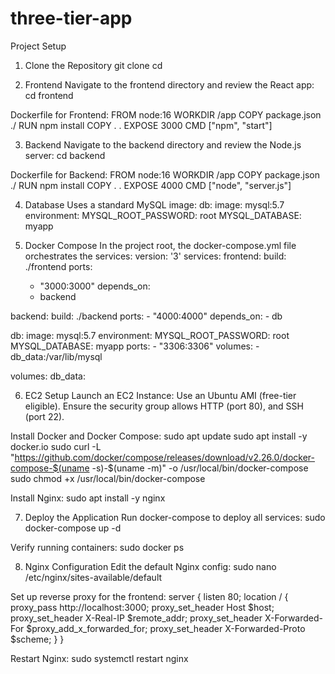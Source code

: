 # three-tier-app
Project Setup

1. Clone the Repository
git clone <repository-url>
cd <repository-folder>

2. Frontend
Navigate to the frontend directory and review the React app:
cd frontend

Dockerfile for Frontend:
FROM node:16
WORKDIR /app
COPY package.json ./
RUN npm install
COPY . .
EXPOSE 3000
CMD ["npm", "start"]

3. Backend
Navigate to the backend directory and review the Node.js server:
cd backend

Dockerfile for Backend:
FROM node:16
WORKDIR /app
COPY package.json ./
RUN npm install
COPY . .
EXPOSE 4000
CMD ["node", "server.js"]

4. Database
Uses a standard MySQL image:
db:
  image: mysql:5.7
  environment:
    MYSQL_ROOT_PASSWORD: root
    MYSQL_DATABASE: myapp
   
6. Docker Compose
In the project root, the docker-compose.yml file orchestrates the services:
version: '3'
services:
  frontend:
    build: ./frontend
    ports:
      - "3000:3000"
    depends_on:
      - backend

  backend:
    build: ./backend
    ports:
      - "4000:4000"
    depends_on:
      - db

  db:
    image: mysql:5.7
    environment:
      MYSQL_ROOT_PASSWORD: root
      MYSQL_DATABASE: myapp
    ports:
      - "3306:3306"
    volumes:
      - db_data:/var/lib/mysql

volumes:
  db_data:
  
6. EC2 Setup
Launch an EC2 Instance:
Use an Ubuntu AMI (free-tier eligible).
Ensure the security group allows HTTP (port 80), and SSH (port 22).

Install Docker and Docker Compose:
sudo apt update
sudo apt install -y docker.io
sudo curl -L "https://github.com/docker/compose/releases/download/v2.26.0/docker-compose-$(uname -s)-$(uname -m)" -o /usr/local/bin/docker-compose
sudo chmod +x /usr/local/bin/docker-compose

Install Nginx:
sudo apt install -y nginx

7. Deploy the Application
Run docker-compose to deploy all services:
sudo docker-compose up -d

Verify running containers:
sudo docker ps

8. Nginx Configuration
Edit the default Nginx config:
sudo nano /etc/nginx/sites-available/default

Set up reverse proxy for the frontend:
server {
    listen 80;
    location / {
        proxy_pass http://localhost:3000;
        proxy_set_header Host $host;
        proxy_set_header X-Real-IP $remote_addr;
        proxy_set_header X-Forwarded-For $proxy_add_x_forwarded_for;
        proxy_set_header X-Forwarded-Proto $scheme;
    }
}

Restart Nginx:
sudo systemctl restart nginx
